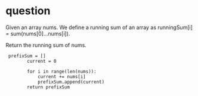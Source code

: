 # question

Given an array nums. We define a running sum of an array as runningSum[i] = sum(nums[0]…nums[i]).

Return the running sum of nums.

```
 prefixSum = []
        current = 0

        for i in range(len(nums)):
            current += nums[i]
            prefixSum.append(current)
        return prefixSum
```

